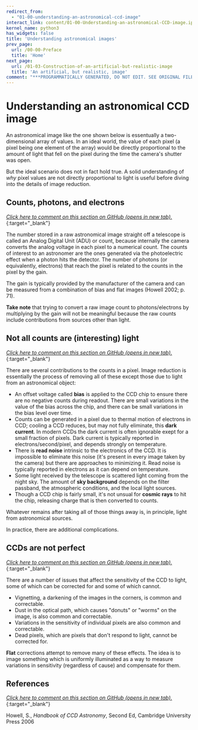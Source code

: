 ```yaml
---
redirect_from:
  - "01-00-understanding-an-astronomical-ccd-image"
interact_link: content/01-00-Understanding-an-astronomical-CCD-image.ipynb
kernel_name: python3
has_widgets: false
title: 'Understanding astronomical images'
prev_page:
  url: /00-00-Preface
  title: 'Home'
next_page:
  url: /01-03-Construction-of-an-artificial-but-realistic-image
  title: 'An artificial, but realistic, image'
comment: "***PROGRAMMATICALLY GENERATED, DO NOT EDIT. SEE ORIGINAL FILES IN /content***"
---
```


# Understanding an astronomical CCD image


An astronomical image like the one shown below is essentually a two-dimensional
array of values. In an ideal world, the value of each pixel (a pixel being one
element of the array) would be directly proportional to the amount of light that
fell on the pixel during the time the camera's shutter was open.

But the ideal scenario does not in fact hold true. A solid understanding of
*why* pixel values are not directly proportional to light is useful before
diving into the details of image reduction.

## Counts, photons, and electrons

[*Click here to comment on this section on GitHub (opens in new tab).*](https://github.com/mwcraig/ccd-reduction-and-photometry-guide/pull/105/files#diff-b3275978d8cf06c05a90ff9fa11f224cR28){:target="_blank"}

The number stored in a raw astronomical image straight off a telescope is called
an Analog Digital Unit (ADU) or count, because internally the camera converts
the analog voltage in each pixel to a numerical count. The counts of interest to
an astronomer are the ones generated via the photoelectric effect when a photon
hits the detector. The number of photons (or equivalently, electrons) that reach
the pixel is related to the counts in the pixel by the gain.

The gain is typically provided by the manufacturer of the camera and can be
measured from a combination of bias and flat images (Howell 2002; p. 71).

**Take note** that trying to convert a raw image count to photons/electrons by
multiplying by the gain will not be meaningful because the raw counts include
contributions from sources other than light.

## Not all counts are (interesting) light

[*Click here to comment on this section on GitHub (opens in new tab).*](https://github.com/mwcraig/ccd-reduction-and-photometry-guide/pull/105/files#diff-b3275978d8cf06c05a90ff9fa11f224cR49){:target="_blank"}

There are several contributions to the counts in a pixel. Image reduction is
essentially the process of removing all of these except those due to light from
an astronomical object:

+ An offset voltage called **bias** is applied to the CCD chip to ensure there
are no negative counts during readout. There are small variations in the value
of the bias across the chip, and there can be small variations in the bias level
over time.
+ Counts can be generated in a pixel due to thermal motion of electrons in CCD;
cooling a CCD reduces, but may not fully eliminate, this **dark current**. In
modern CCDs the dark current is often ignorable exept for a small fraction of
pixels. Dark current is typically reported in electrons/second/pixel, and
depends strongly on temperature.
+ There is **read noise** intrinsic to the electronics of the CCD. It is
impossible to eliminate this noise (it's present in every image taken by the
camera) but there are approaches to minimizing it. Read noise is typically
reported in electrons as it can depend on temperature.
+ Some light received by the telescope is scattered light coming from the night
sky. The amount of **sky background** depends on the filter passband, the
atmospheric conditions, and the local light sources.
+ Though a CCD chip is fairly small, it's not unsual for **cosmic rays** to hit
the chip, releasing charge that is then converted to counts.

Whatever remains after taking all of those things away is, in principle, light
from astronomical sources.

In practice, there are additional complications.

## CCDs are not perfect

[*Click here to comment on this section on GitHub (opens in new tab).*](https://github.com/mwcraig/ccd-reduction-and-photometry-guide/pull/105/files#diff-b3275978d8cf06c05a90ff9fa11f224cR84){:target="_blank"}

There are a number of issues that affect the sensitivity of the CCD to light,
some of which can be corrected for and some of which cannot.

+ Vignetting, a darkening of the images in the corners, is common and
correctable.
+ Dust in the optical path, which causes "donuts" or "worms" on the image, is
also common and correctable.
+ Variations in the sensitivity of individual pixels are also common and
correctable.
+ Dead pixels, which are pixels that don't respond to light, cannot be corrected
for.

**Flat** corrections attempt to remove many of these effects. The idea is to
image something which is uniformly illuminated as a way to measure variations in
sensitivity (regardless of cause) and compensate for them.

## References

[*Click here to comment on this section on GitHub (opens in new tab).*](https://github.com/mwcraig/ccd-reduction-and-photometry-guide/pull/105/files#diff-b3275978d8cf06c05a90ff9fa11f224cR107){:target="_blank"}

Howell, S., *Handbook of CCD Astronomy*, Second Ed, Cambridge University Press
2006
